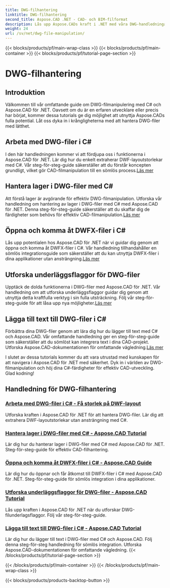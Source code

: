 ```yaml
---
title: DWG-filhantering
linktitle: DWG-filhantering
second_title: Aspose.CAD .NET - CAD- och BIM-filformat
description: Lås upp Aspose.CADs kraft i .NET med våra DWG-handledningar. Master C# för effektiv CAD-hantering, extraherar DWF-layoutstorlekar sömlöst.
weight: 24
url: /sv/net/dwg-file-manipulation/
---
```


{{< blocks/products/pf/main-wrap-class >}}
{{< blocks/products/pf/main-container >}}
{{< blocks/products/pf/tutorial-page-section >}}

# DWG-filhantering


## Introduktion

Välkommen till vår omfattande guide om DWG-filmanipulering med C# och Aspose.CAD för .NET. Oavsett om du är en erfaren utvecklare eller precis har börjat, kommer dessa tutorials ge dig möjlighet att utnyttja Aspose.CADs fulla potential. Låt oss dyka in i krångligheterna med att hantera DWG-filer med lätthet.

## Arbeta med DWG-filer i C#
 I den här handledningen kommer vi att fördjupa oss i funktionerna i Aspose.CAD för .NET. Lär dig hur du enkelt extraherar DWF-layoutstorlekar med C#. Vår steg-för-steg-guide säkerställer att du förstår koncepten grundligt, vilket gör CAD-filmanipulation till en sömlös process.[Läs mer](./get-size-of-dwf-layout/)

## Hantera lager i DWG-filer med C#
Att förstå lager är avgörande för effektiv DWG-filmanipulation. Utforska vår handledning om hantering av lager i DWG-filer med C# med Aspose.CAD för .NET. Denna steg-för-steg-guide säkerställer att du skaffar dig de färdigheter som behövs för effektiv CAD-filmanipulation.[Läs mer](./support-of-layers/)

## Öppna och komma åt DWFX-filer i C#
 Lås upp potentialen hos Aspose.CAD för .NET när vi guidar dig genom att öppna och komma åt DWFX-filer i C#. Vår handledning tillhandahåller en sömlös integrationsguide som säkerställer att du kan utnyttja DWFX-filer i dina applikationer utan ansträngning.[Läs mer](./opening-and-accessing-dwfx-files/)

## Utforska underläggsflaggor för DWG-filer
 Upptäck de dolda funktionerna i DWG-filer med Aspose.CAD för .NET. Vår handledning om att utforska underläggsflaggor guidar dig genom att utnyttja detta kraftfulla verktyg i sin fulla utsträckning. Följ vår steg-för-steg-guide för att låsa upp nya möjligheter.[Läs mer](./exploring-underlay-flags-of-dwg/)

## Lägga till text till DWG-filer i C# 
Förbättra dina DWG-filer genom att lära dig hur du lägger till text med C# och Aspose.CAD. Vår omfattande handledning ger en steg-för-steg-guide som säkerställer att du sömlöst kan integrera text i dina CAD-projekt. Utforska Aspose.CAD-dokumentationen för omfattande vägledning.[Läs mer](./adding-text-to-dwg/)

I slutet av dessa tutorials kommer du att vara utrustad med kunskapen för att navigera i Aspose.CAD för .NET med säkerhet. Dyk in i världen av DWG-filmanipulation och höj dina C#-färdigheter för effektiv CAD-utveckling. Glad kodning!
## Handledning för DWG-filhantering
### [Arbeta med DWG-filer i C# - Få storlek på DWF-layout](./get-size-of-dwf-layout/)
Utforska kraften i Aspose.CAD för .NET för att hantera DWG-filer. Lär dig att extrahera DWF-layoutstorlekar utan ansträngning med C#.
### [Hantera lager i DWG-filer med C# - Aspose.CAD Tutorial](./support-of-layers/)
Lär dig hur du hanterar lager i DWG-filer med C# med Aspose.CAD för .NET. Steg-för-steg-guide för effektiv CAD-filhantering.
### [Öppna och komma åt DWFX-filer i C# - Aspose.CAD Guide](./opening-and-accessing-dwfx-files/)
Lär dig hur du öppnar och får åtkomst till DWFX-filer i C# med Aspose.CAD för .NET. Steg-för-steg-guide för sömlös integration i dina applikationer.
### [Utforska underläggsflaggor för DWG-filer - Aspose.CAD Tutorial](./exploring-underlay-flags-of-dwg/)
Lås upp kraften i Aspose.CAD för .NET när du utforskar DWG-filunderlagsflaggor. Följ vår steg-för-steg-guide.
### [Lägga till text till DWG-filer i C# - Aspose.CAD Tutorial](./adding-text-to-dwg/)
Lär dig hur du lägger till text i DWG-filer med C# och Aspose.CAD. Följ denna steg-för-steg handledning för sömlös integration. Utforska Aspose.CAD-dokumentationen för omfattande vägledning.
{{< /blocks/products/pf/tutorial-page-section >}}

{{< /blocks/products/pf/main-container >}}
{{< /blocks/products/pf/main-wrap-class >}}

{{< blocks/products/products-backtop-button >}}
